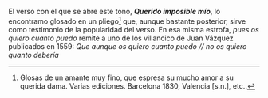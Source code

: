 El verso con el que se abre este tono, ***Querido imposible mío***, lo
encontramo glosado en un pliego[^1] que, aunque bastante posterior,
sirve como testimonio de la popularidad del verso. En esa misma estrofa,
*pues os quiero cuanto puedo* remite a uno de los villancico de Juan
Vázquez publicados en 1559: *Que aunque os quiero cuanto puedo // no os quiero quanto debería*

[^1]: Glosas de un amante muy fino, que espresa su mucho amor a su
    querida dama. Varias ediciones. Barcelona 1830, Valencia \[s.n.\],
    etc..
